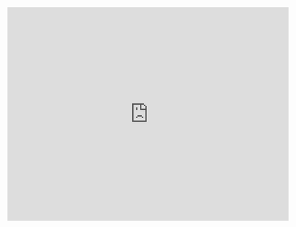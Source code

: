 

<iframe src="https://www.baidu.com/" width="640px" height="486px" frameborder="no"  border="0"> </iframe>
